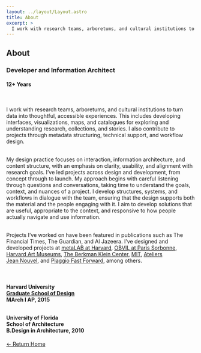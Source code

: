 ```yaml
---
layout: ../layout/Layout.astro
title: About
excerpt: >
  I work with research teams, arboretums, and cultural institutions to turn data into thoughtful, accessible experiences. This includes developing interfaces, visualizations, maps, and catalogues for exploring and understanding research, collections, and stories. I also contribute to projects through metadata structuring, technical support, and workflow design.
---
```

<section class="section_about">

<!-- Page title -->
<h1 class="mb-6">About</h1>

<!-- Role and experience -->
<h3>Developer and Information Architect</h3>
<h4>12+ Years</h4><br>

<!-- Overview -->
I work with research teams, arboretums, and cultural institutions to turn data into thoughtful, accessible experiences. This includes developing interfaces, visualizations, maps, and catalogues for exploring and understanding research, collections, and stories. I also contribute to projects through metadata structuring, technical support, and workflow design.<br><br>

<!-- Design practice focus -->
My design practice focuses on interaction, information architecture, and content structure, with an emphasis on clarity, usability, and alignment with research goals. I’ve led projects across design and development, from concept through to launch. My approach begins with careful listening through questions and conversations, taking time to understand the goals, context, and nuances of a project. I develop structures, systems, and workflows in dialogue with the team, ensuring that the design supports both the material and the people engaging with it. I aim to develop solutions that are useful, appropriate to the context, and responsive to how people actually navigate and use information.<br><br>

<!-- Featured engagements -->
Projects I’ve worked on have been featured in publications such as The Financial Times, The Guardian, and Al Jazeera. I’ve designed and developed projects at
<a href="https://mlml.io/" target="_blank">metaLAB at Harvard</a>,
<a href="https://www.sorbonne-universite.fr/en" target="_blank">OBVIL at Paris Sorbonne</a>,
<a href="https://harvardartmuseums.org/" target="_blank">Harvard Art Museums</a>,
<a href="https://cyber.harvard.edu/" target="_blank">The Berkman Klein Center</a>,
<a href="https://www.mit.edu/" target="_blank">MIT</a>,
<a href="https://www.jeannouvel.com/en/" target="_blank">Ateliers Jean Nouvel</a>, and
<a href="https://piaggiofastforward.com/" target="_blank">Piaggio Fast Forward</a>, among others.
<br><br><br>

<!-- Education -->
<h4>
Harvard University<br>
<a href="https://www.gsd.harvard.edu" target="_blank">Graduate School of Design</a><br>
MArch I AP, 2015<br><br>

University of Florida<br>
School of Architecture<br>
B.Design in Architecture, 2010
</h4>

<!-- Return link -->
<a href="." class="button mt-10">
  ← Return Home
</a>

</section>